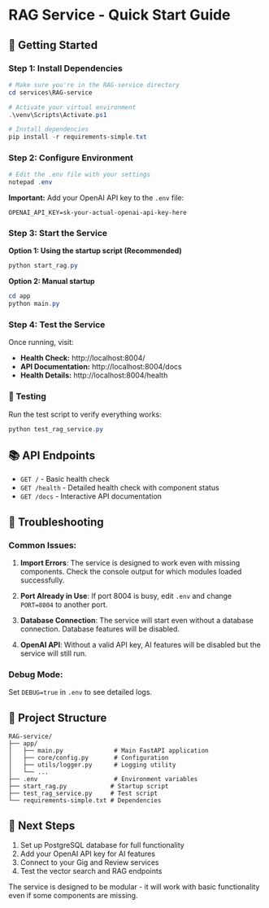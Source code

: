 # RAG Service - Quick Start Guide

## 🚀 Getting Started

### Step 1: Install Dependencies
```powershell
# Make sure you're in the RAG-service directory
cd services\RAG-service

# Activate your virtual environment
.\venv\Scripts\Activate.ps1

# Install dependencies
pip install -r requirements-simple.txt
```

### Step 2: Configure Environment
```powershell
# Edit the .env file with your settings
notepad .env
```

**Important:** Add your OpenAI API key to the `.env` file:
```
OPENAI_API_KEY=sk-your-actual-openai-api-key-here
```

### Step 3: Start the Service

**Option 1: Using the startup script (Recommended)**
```powershell
python start_rag.py
```

**Option 2: Manual startup**
```powershell
cd app
python main.py
```

### Step 4: Test the Service

Once running, visit:
- **Health Check:** http://localhost:8004/
- **API Documentation:** http://localhost:8004/docs
- **Health Details:** http://localhost:8004/health

### 🧪 Testing

Run the test script to verify everything works:
```powershell
python test_rag_service.py
```

## 📚 API Endpoints

- `GET /` - Basic health check
- `GET /health` - Detailed health check with component status
- `GET /docs` - Interactive API documentation

## 🔧 Troubleshooting

### Common Issues:

1. **Import Errors**: The service is designed to work even with missing components. Check the console output for which modules loaded successfully.

2. **Port Already in Use**: If port 8004 is busy, edit `.env` and change `PORT=8004` to another port.

3. **Database Connection**: The service will start even without a database connection. Database features will be disabled.

4. **OpenAI API**: Without a valid API key, AI features will be disabled but the service will still run.

### Debug Mode:

Set `DEBUG=true` in `.env` to see detailed logs.

## 📁 Project Structure

```
RAG-service/
├── app/
│   ├── main.py              # Main FastAPI application
│   ├── core/config.py       # Configuration
│   ├── utils/logger.py      # Logging utility
│   └── ...
├── .env                     # Environment variables
├── start_rag.py            # Startup script
├── test_rag_service.py     # Test script
└── requirements-simple.txt # Dependencies
```

## 🎯 Next Steps

1. Set up PostgreSQL database for full functionality
2. Add your OpenAI API key for AI features
3. Connect to your Gig and Review services
4. Test the vector search and RAG endpoints

The service is designed to be modular - it will work with basic functionality even if some components are missing.
